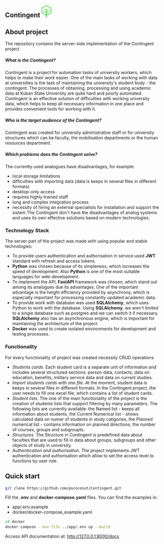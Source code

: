 Contingent  ![contingent](contingent.jpg) 
--------------------- 
## About project
The repository contains the server-side implementation of the Contingent project.

##### What is the Contingent?
Contingent is a project for automation tasks of university workers, which helps to make their work easier. Оne of the main tasks of working with data at universities is the task of maintaining the university's student body - the contingent. The processes of obtaining, processing and using academic data at Kuban State University are quite hard and poorly automated. Contingent is an effective solution of difficulties with working university data, which helps to keep all necessary information in one place and provides convenient tools for working with it.

##### Who is the target audience of the Contingent?
Contingent was created for university administrative staff or for university structures which can be faculty, the mobilisation departments or the human resources department.

##### Which problems does the Contingent solve?
The currently used analogues have disadvantages, for example:
- local storage limitations
- difficulties with importing data (data is keeps in several files in different formats)
- desktop-only access
- requires highly trained staff
- long and complex integration process
- necessity of hiring an external specialists for installation and support the sistem
The Contingent don't have the disadvantages of analog systems and uses its own effective solutions based on modern technologies.

### Technology Stack
The server part of the project was made with using popular and stable technologies:
- To provide users authentication and authorisation in service used **JWT** standard with refresh and access tokens.
- **Python** was chosen because of its simpleness, which increases the speed of development. Also **Python** is one of the most suitable languages for web-development.
- To implement the API, **FastAPI** framework was chosen, which stand out among its analogues due its advantages. One of the important advantage is the height efficiency provided by asynchrony, which is especially important for processing constantly updated academic data.
- To provide work with database was used **SQLAlchemy**, which uses Python to work with the database. Using **SQLAlchemy**, we aren't limited to a single database such as postgres and we can switch it if necessary. **SQLAlchemy** also has an asynchronous engine, which is important for maintaining the architecture of the project.
- **Docker** was used to create isolated environments for development and testing processes.

### Functionality
For every functionality of project was created necessity CRUD operations
- *Students cards*. Each student card is a separate unit of information and includes several structured sections: person data, contacts, data on education, benefits, military service data and data on current studies.
- *Import students cards with one file*. At the moment, student data is keeps in several files in different formats. In the Contingent project, the user needs to fill one excel file, which contains a list of student cards.
- *Student lists*. The one of the main functionality of the project is the creation of students lists that support filtering by many parameters. The following lists are currently available: the Named list - keeps all information about students, the Current Numerical list - shows calculated data on numer of students in study catigories, the Planned numerical list - contains information on planned directions, the number of courses, groups and subgroupts.
- *Structures*. The Structure in Contingent is predefined data about faculties that are used to fill in data about groups, subgroups and other objects of study in university.
- *Authentication and authorisation*. The project implements JWT authentication and authorisation which allow to set the access level to functions by user role.

## Quick start 

```bash
git clone https://github.com/pococonut/Contingent.git
```

Fill the **.env** and **docker-compose.yaml** files. You can find the examples in:
- app/.env.example
- docker/docker-compose_example.yaml

```bash
cd docker
docker compose --env-file ../app/.env up --build
```

Access API documentation at: http://127.0.0.1:8000/docs